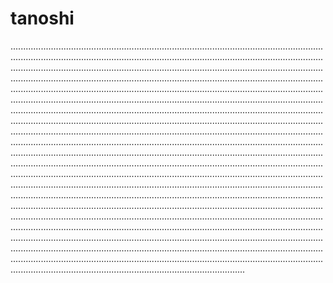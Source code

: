 # tanoshi

.........................................................................................................................................................................................................................................................................................................................................................................................................................................................................................................................................................................................................................................................................................................................................................................................................................................................................................................................................................................................................................................................................................................................................................................................................................................................................................................................................................................................................................................................................................................................................................................................................................................................................................................................................................................................................................................................................................................................................................................................................................................................................................................................................................................................................................................................................................................................................................................................................................................................................................................................................................................................................................................................................................................................................................................................................